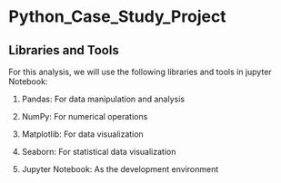 # Python_Case_Study_Project

## Libraries and Tools

For this analysis, we will use the following libraries and tools in jupyter Notebook:

1. Pandas: For data manipulation and analysis

2. NumPy: For numerical operations

3. Matplotlib: For data visualization

4. Seaborn: For statistical data visualization

5. Jupyter Notebook: As the development environment


